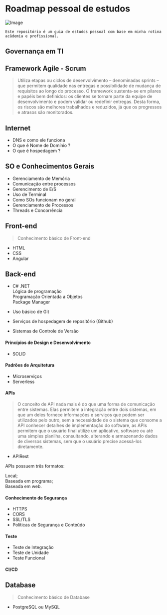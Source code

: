# Roadmap pessoal de estudos

![Image](https://user-images.githubusercontent.com/62772038/163694520-9d341b66-6def-419c-826a-8ed80ee386ee.jpg)

` Este repositório é um guia de estudos pessoal com base em minha rotina acâdemia e profissional. `

## Governança em TI

## Framework Agile - Scrum
> Utiliza etapas ou ciclos de desenvolvimento – denominadas sprints – que permitem qualidade nas entregas e possibilidade de mudança de requisitos ao longo do processo. O framework sustenta-se em pilares e papéis bem definidos: os clientes se tornam parte da equipe de desenvolvimento e podem validar ou redefinir entregas. Desta forma, os riscos são melhores trabalhados e reduzidos, já que os progressos e atrasos são monitorados.

## Internet

- DNS e como ele funciona
- O que é Nome de Domínio ?
- O que é hospedagem ?

## SO e Conhecimentos Gerais

- Gerenciamento de Memória
- Comunicação entre processos
- Gerencimento de E/S
- Uso de Terminal
- Como SOs funcionam no geral
- Gerenciamento de Processos
- Threads e Concorrência

## Front-end
> Conhecimento básico de Front-end

- HTML
- CSS
- Angular

## Back-end 
- C# .NET<br>
  Lógica de programação<br>
  Programação Orientada a Objetos<br>
  Package Manager<br>
  
- Uso básico de Git
- Serviços de hospedagem de repositório (Github)
- Sistemas de Controle de Versão
 
#### Princípios de Design e Desenvolvimento

- SOLID

#### Padrões de Arquitetura

- Microserviços
- Serverless
 
#### APIs
> O conceito de API nada mais é do que uma forma de comunicação entre sistemas. Elas permitem a integração entre dois sistemas, em que um deles fornece informações e serviços que podem ser utilizados pelo outro, sem a necessidade de o sistema que consome a API conhecer detalhes de implementação do software, as APIs permitem que o usuário final utilize um aplicativo, software ou até uma simples planilha, consultando, alterando e armazenando dados de diversos sistemas, sem que o usuário precise acessá-los diretamente.

- APIRest

APIs possuem três formatos:

  Local;<br>
  Baseada em programa;<br>
  Baseada em web.<br>

#### Conhecimento de Segurança

- HTTPS
- CORS
- SSL/TLS
- Políticas de Segurança e Conteúdo

#### Teste

- Teste de Integração
- Teste de Unidade
- Teste Funcional

#### CI/CD

## Database
> Conhecimento básico de Database
- PostgreSQL ou MySQL




